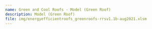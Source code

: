```yaml
---
name: Green and Cool Roofs - Model (Green Roof)
description: Model (Green Roof)
file: img/energyefficientroofs_greenroofs-rrsv1.1b-aug2021.xlsm
---
```

